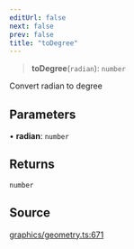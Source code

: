 ```yaml
---
editUrl: false
next: false
prev: false
title: "toDegree"
---
```


> **toDegree**(`radian`): `number`

Convert radian to degree

## Parameters

• **radian**: `number`

## Returns

`number`

## Source

[graphics/geometry.ts:671](https://github.com/dgmjs/dgmjs/blob/main/packages/core/src/graphics/geometry.ts#L671)
